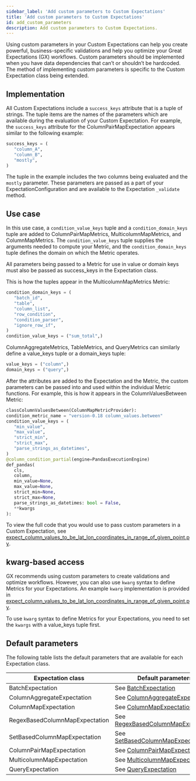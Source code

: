 ```yaml
---
sidebar_label: 'Add custom parameters to Custom Expectations'
title: 'Add custom parameters to Custom Expectations'
id: add_custom_parameters
description: Add custom parameters to Custom Expectations.
---
```


Using custom parameters in your Custom Expectations can help you create powerful, business-specific validations and help you optimize your Great Expectations (GX) workflows. Custom parameters should be implemented when you have data dependencies that can’t or shouldn’t be hardcoded. The method of implementing custom parameters is specific to the Custom Expectation class being extended.

## Implementation

All Custom Expectations include a `success_keys` attribute that is a tuple of strings. The tuple items are the names of the parameters which are available during the evaluation of your Custom Expectation. For example, the `success_keys` attribute for the ColumnPairMapExpectation appears similar to the following example:

```python title="Python"
success_keys = (
   "column_A",
   "column_B",
   "mostly",
)
```
The tuple in the example includes the two columns being evaluated and the `mostly` parameter. These parameters are passed as a part of your ExpectationConfiguration and are available to the Expectation `_validate` method.

## Use case

In this use case, a `condition_value_keys` tuple and a `condition_domain_keys` tuple are added to ColumnPairMapMetrics, MulticolumnMapMetrics, and ColumnMapMetrics. The `condition_value_keys` tuple supplies the arguments needed to compute your Metric, and the `condition_domain_keys` tuple defines the domain on which the Metric operates.

All parameters being passed to a Metric for use in value or domain keys must also be passed as success_keys in the Expectation class.

This is how the tuples appear in the MulticolumnMapMetrics Metric:

```python title="Python"
condition_domain_keys = (
   "batch_id",       
   "table",       
   "column_list",       
   "row_condition",       
   "condition_parser",       
   "ignore_row_if",   
)   
condition_value_keys = ("sum_total",)
```

ColumnAggregateMetrics, TableMetrics, and QueryMetrics can similarly define a value_keys tuple or a domain_keys tuple:

```python title="Python"
value_keys = ("column",)
domain_keys = ("query",)
```

After the attributes are added to the Expectation and the Metric, the custom parameters can be passed into and used within the individual Metric functions. For example, this is how it appears in the ColumnValuesBetween Metric:

```python title="Python"
classColumnValuesBetween(ColumnMapMetricProvider):   
condition_metric_name = "version-0.18 column_values.between"   
condition_value_keys = (       
   "min_value",       
   "max_value",       
   "strict_min",       
   "strict_max",       
   "parse_strings_as_datetimes",
)
@column_condition_partial(engine=PandasExecutionEngine)   
def_pandas(       
   cls,       
   column,       
   min_value=None,       
   max_value=None,       
   strict_min=None,       
   strict_max=None,       
   parse_strings_as_datetimes: bool = False,
   **kwargs   
):
```
To view the full code that you would use to pass custom parameters in a Custom Expectation, see [expect_column_values_to_be_lat_lon_coordinates_in_range_of_given_point.py](https://github.com/great-expectations/great_expectations/blob/develop/contrib/great_expectations_geospatial_expectations/great_expectations_geospatial_expectations/expectations/expect_column_values_to_be_lat_lon_coordinates_in_range_of_given_point.py).

## kwarg-based access

GX recommends using custom parameters to create validations and optimize workflows. However, you can also use `kwarg` syntax to define Metrics for your Expectations. An example `kwarg` implementation is provided in [expect_column_values_to_be_lat_lon_coordinates_in_range_of_given_point.py](https://github.com/great-expectations/great_expectations/blob/develop/contrib/great_expectations_geospatial_expectations/great_expectations_geospatial_expectations/expectations/expect_column_values_to_be_lat_lon_coordinates_in_range_of_given_point.py).

To use `kwarg` syntax to define Metrics for your Expectations, you need to set the `kwargs` with a value_keys tuple first.

## Default parameters

The following table lists the default parameters that are available for each Expectation class.

| Expectation class                 | Default parameters           |
| ----------------------------------| -------------------------------|
| BatchExpectation                  | See [BatchExpectation](https://docs.greatexpectations.io/docs/reference/api/expectations/expectation/BatchExpectation_class)             |
| ColumnAggregateExpectation        | See [ColumnAggregateExpectation](https://docs.greatexpectations.io/docs/reference/api/expectations/expectation/ColumnAggregateExpectation_class)              |
| ColumnMapExpectation              | See [ColumnMapExpectation](https://docs.greatexpectations.io/docs/reference/api/expectations/expectation/ColumnMapExpectation_class)              |
| RegexBasedColumnMapExpectation    | See [RegexBasedColumnMapExpectation](https://docs.greatexpectations.io/docs/reference/api/expectations/regex_based_column_map_expectation/RegexBasedColumnMapExpectation_class)              |
| SetBasedColumnMapExpectation      | See [SetBasedColumnMapExpectation](https://docs.greatexpectations.io/docs/reference/api/expectations/set_based_column_map_expectation/SetBasedColumnMapExpectation_class)              |
| ColumnPairMapExpectation          | See [ColumnPairMapExpectation](https://docs.greatexpectations.io/docs/reference/api/expectations/expectation/ColumnPairMapExpectation_class)              |
| MulticolumnMapExpectation         | See [MulticolumnMapExpectation](https://docs.greatexpectations.io/docs/reference/api/expectations/expectation/MulticolumnMapExpectation_class)              |
| QueryExpectation                  |  See [QueryExpectation](https://docs.greatexpectations.io/docs/reference/api/expectations/expectation/QueryExpectation_class)              |
